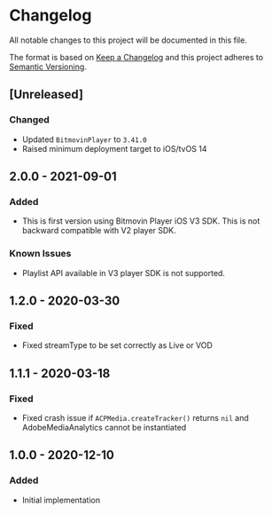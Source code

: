 # Changelog
All notable changes to this project will be documented in this file.

The format is based on [Keep a Changelog](http://keepachangelog.com/)
and this project adheres to [Semantic Versioning](http://semver.org/).

## [Unreleased]
### Changed
- Updated `BitmovinPlayer` to `3.41.0`
- Raised minimum deployment target to iOS/tvOS 14

## 2.0.0 - 2021-09-01
### Added
- This is first version using Bitmovin Player iOS V3 SDK. This is not backward compatible with V2 player SDK.

### Known Issues
- Playlist API available in V3 player SDK is not supported.

## 1.2.0 - 2020-03-30
### Fixed
- Fixed streamType to be set correctly as Live or VOD

## 1.1.1 - 2020-03-18
### Fixed
- Fixed crash issue if `ACPMedia.createTracker()` returns `nil` and AdobeMediaAnalytics cannot be instantiated

## 1.0.0 - 2020-12-10
### Added
- Initial implementation
